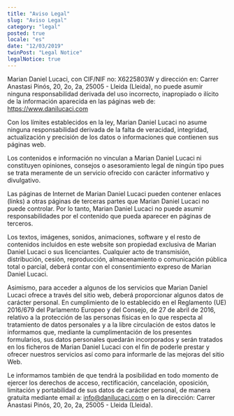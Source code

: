 ```yaml
---
title: "Aviso Legal"
slug: "Aviso Legal"
category: "legal"
posted: true
locale: "es"
date: "12/03/2019"
twinPost: "Legal Notice"
legalNotice: true
---
```


Marian Daniel Lucaci, con CIF/NIF no: X6225803W y dirección en: Carrer Anastasi Pinós, 20, 2o, 2a, 25005 - Lleida (Lleida), no puede asumir ninguna responsabilidad derivada del uso incorrecto, inapropiado o ilícito de la información aparecida en las páginas web de: https://www.danilucaci.com

Con los límites establecidos en la ley, Marian Daniel Lucaci no asume ninguna responsabilidad derivada de la falta de veracidad, integridad, actualización y precisión de los datos o informaciones que contienen sus páginas web.

Los contenidos e información no vinculan a Marian Daniel Lucaci ni constituyen opiniones, consejos o asesoramiento legal de ningún tipo pues se trata meramente de un servicio ofrecido con carácter informativo y divulgativo.

Las páginas de Internet de Marian Daniel Lucaci pueden contener enlaces (links) a otras páginas de terceras partes que Marian Daniel Lucaci no puede controlar. Por lo tanto, Marian Daniel Lucaci no puede asumir responsabilidades por el contenido que pueda aparecer en páginas de terceros.

Los textos, imágenes, sonidos, animaciones, software y el resto de contenidos incluidos en este website son propiedad exclusiva de Marian Daniel Lucaci o sus licenciantes. Cualquier acto de transmisión, distribución, cesión, reproducción, almacenamiento o comunicación pública total o parcial, deberá contar con el consentimiento expreso de Marian Daniel Lucaci.

Asimismo, para acceder a algunos de los servicios que Marian Daniel Lucaci ofrece a través del sitio web, deberá proporcionar algunos datos de carácter personal. En cumplimiento de lo establecido en el Reglamento (UE) 2016/679 del Parlamento Europeo y del Consejo, de 27 de abril de 2016, relativo a la protección de las personas físicas en lo que respecta al tratamiento de datos personales y a la libre circulación de estos datos le informamos que, mediante la cumplimentación de los presentes formularios, sus datos personales quedarán incorporados y serán tratados en los ficheros de Marian Daniel Lucaci con el fin de poderle prestar y ofrecer nuestros servicios así como para informarle de las mejoras del sitio Web.

Le informamos también de que tendrá la posibilidad en todo momento de ejercer los derechos de acceso, rectificación, cancelación, oposición, limitación y portabilidad de sus datos de carácter personal, de manera gratuita mediante email a: info@danilucaci.com o en la dirección: Carrer Anastasi Pinós, 20, 2o, 2a, 25005 - Lleida (Lleida).